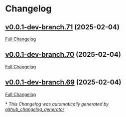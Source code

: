 # Changelog

## [v0.0.1-dev-branch.71](https://github.com/latha-414/jenkins-project/tree/v0.0.1-dev-branch.71) (2025-02-04)

[Full Changelog](https://github.com/latha-414/jenkins-project/compare/v0.0.1-dev-branch.70...v0.0.1-dev-branch.71)

## [v0.0.1-dev-branch.70](https://github.com/latha-414/jenkins-project/tree/v0.0.1-dev-branch.70) (2025-02-04)

[Full Changelog](https://github.com/latha-414/jenkins-project/compare/v0.0.1-dev-branch.69...v0.0.1-dev-branch.70)

## [v0.0.1-dev-branch.69](https://github.com/latha-414/jenkins-project/tree/v0.0.1-dev-branch.69) (2025-02-04)

[Full Changelog](https://github.com/latha-414/jenkins-project/compare/v0.0.1-dev-branch.68...v0.0.1-dev-branch.69)



\* *This Changelog was automatically generated by [github_changelog_generator](https://github.com/github-changelog-generator/github-changelog-generator)*
